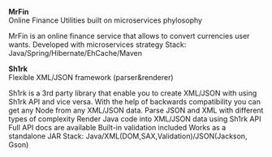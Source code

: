 <b>MrFin</b><br>
Online Finance Utilities built on microservices phylosophy

MrFin is an online finance service that allows to convert currencies user wants.
Developed with microservices strategy
Stack: Java/Spring/Hibernate/EhCache/Maven

<b>Sh1rk</b><br>
Flexible XML/JSON framework (parser&renderer)

Sh1rk is a 3rd party library that enable you to create XML/JSON with using Sh1rk API and vice versa. With the help of backwards compatibility you can get any Node from any XML/JSON data. 
Parse JSON and XML with different types of complexity
Render Java code into XML/JSON data using Sh1rk API
Full API docs are available
Built-in validation included
Works as a standalone JAR
Stack: Java/XML(DOM,SAX,Validation)/JSON(Jackson, Gson)
